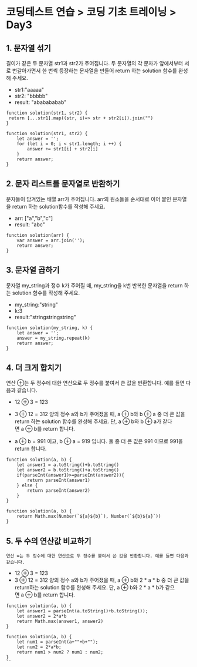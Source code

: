 # 코딩테스트 연습 > 코딩 기초 트레이닝 > Day3

## 1. 문자열 섞기
길이가 같은 두 문자열 str1과 str2가 주어집니다.
두 문자열의 각 문자가 앞에서부터 서로 번갈아가면서 한 번씩 등장하는 문자열을 만들어 return 하는 solution 함수를 완성해 주세요.
* str1:"aaaaa"	
* str2: "bbbbb"
* result: "ababababab"
```
function solution(str1, str2) {
 return [...str1].map((str, i)=> str + str2[i]).join("")
}
```
```
function solution(str1, str2) {
    let answer = '';
    for (let i = 0; i < str1.length; i ++) {
        answer += str1[i] + str2[i]
    }
    return answer;
}
```

## 2. 문자 리스트를 문자열로 반환하기
문자들이 담겨있는 배열 arr가 주어집니다. arr의 원소들을 순서대로 이어 붙인 문자열을 return 하는 solution함수를 작성해 주세요.
* arr:	["a","b","c"]
* result: "abc"
```
function solution(arr) {
    var answer = arr.join('');
    return answer;
}
```

## 3. 문자열 곱하기
문자열 my_string과 정수 k가 주어질 때, my_string을 k번 반복한 문자열을 return 하는 solution 함수를 작성해 주세요.
* my_string:"string"
* k:3
* result:"stringstringstring"
```
function solution(my_string, k) {
    let answer = '';
    answer = my_string.repeat(k)
    return answer;
}
```

## 4. 더 크게 합치기
연산 ⊕는 두 정수에 대한 연산으로 두 정수를 붙여서 쓴 값을 반환합니다. 예를 들면 다음과 같습니다.
* 12 ⊕ 3 = 123
* 3 ⊕ 12 = 312
양의 정수 a와 b가 주어졌을 때, a ⊕ b와 b ⊕ a 중 더 큰 값을 return 하는 solution 함수를 완성해 주세요.
단, a ⊕ b와 b ⊕ a가 같다면 a ⊕ b를 return 합니다.

* a ⊕ b = 991 이고, b ⊕ a = 919 입니다. 둘 중 더 큰 값은 991 이므로 991을 return 합니다.
```
function solution(a, b) {
    let answer1 = a.toString()+b.toString()
    let answer2 = b.toString()+a.toString()
    if(parseInt(answer1)>=parseInt(answer2)){
        return parseInt(answer1)
    } else {
        return parseInt(answer2)
    }
}
```
```
function solution(a, b) {
    return Math.max(Number(`${a}${b}`), Number(`${b}${a}`))
}
```

## 5. 두 수의 연산값 비교하기
	연산 ⊕는 두 정수에 대한 연산으로 두 정수를 붙여서 쓴 값을 반환합니다. 예를 들면 다음과 같습니다.
* 12 ⊕ 3 = 123
* 3 ⊕ 12 = 312
양의 정수 a와 b가 주어졌을 때, a ⊕ b와 2 * a * b 중 더 큰 값을 return하는 solution 함수를 완성해 주세요.
단, a ⊕ b와 2 * a * b가 같으면 a ⊕ b를 return 합니다.
```
function solution(a, b) {
    let answer1 = parseInt(a.toString()+b.toString());
    let answer2 = 2*a*b
    return Math.max(answer1, answer2)
}
```
```
function solution(a, b) {
    let num1 = parseInt(a+""+b+"");
    let num2 = 2*a*b;
    return num1 > num2 ? num1 : num2;
}
``
